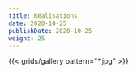 ```yaml
---
title: Réalisations
date: 2020-10-25
publishDate: 2020-10-25
weight: 25
---
```


{{< grids/gallery pattern="*.jpg" >}}
